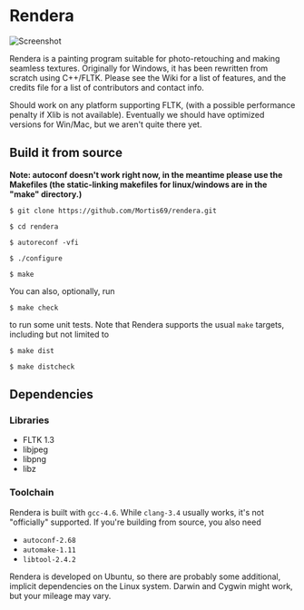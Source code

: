 Rendera
=======

![Screenshot](https://raw.githubusercontent.com/Mortis69/rendera/master/screenshots/screenshot.png)

Rendera is a painting program suitable for photo-retouching and making seamless
textures. Originally for Windows, it has been rewritten from scratch using
C++/FLTK. Please see the Wiki for a list of features, and the credits file for a
list of contributors and contact info.

Should work on any platform supporting FLTK, (with a possible performance
penalty if Xlib is not available). Eventually we should have optimized versions
for Win/Mac, but we aren't quite there yet.

## Build it from source
<b>Note: autoconf doesn't work right now, in the meantime please use the Makefiles (the static-linking makefiles for linux/windows are in the "make" directory.)</b>

```$ git clone https://github.com/Mortis69/rendera.git```

```$ cd rendera```

```$ autoreconf -vfi```

```$ ./configure```

```$ make```

You can also, optionally, run

```$ make check```

to run some unit tests. Note that Rendera supports the usual ```make``` targets,
including but not limited to

```$ make dist```

```$ make distcheck```

## Dependencies

### Libraries

 * FLTK 1.3
 * libjpeg
 * libpng
 * libz

### Toolchain

Rendera is built with ```gcc-4.6```. While ```clang-3.4``` usually works, it's
not "officially" supported. If you're building from source, you also need

 * ```autoconf-2.68```
 * ```automake-1.11```
 * ```libtool-2.4.2```

Rendera is developed on Ubuntu, so there are probably some additional, implicit
dependencies on the Linux system. Darwin and Cygwin might work, but your mileage
may vary.

